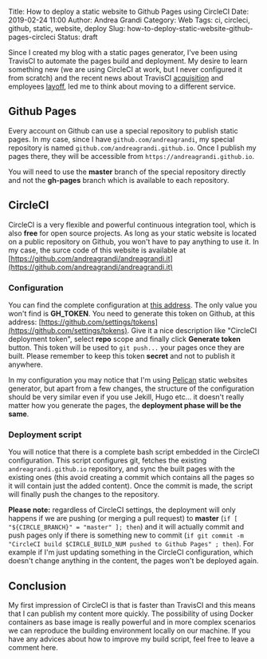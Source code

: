 Title: How to deploy a static website to Github Pages using CircleCI
Date: 2019-02-24 11:00
Author: Andrea Grandi
Category: Web
Tags: ci, circleci, github, static, website, deploy
Slug: how-to-deploy-static-website-github-pages-circleci
Status: draft

Since I created my blog with a static pages generator, I've been using TravisCI to automate the pages build and deployment.
My desire to learn something new (we are using CircleCI at work, but I never configured it from scratch) and the recent news about
TravisCI [acquisition](https://blog.travis-ci.com/2019-01-23-travis-ci-joins-idera-inc) and employees [layoff](https://twitter.com/alicegoldfuss/status/1098604563664420865), led me to think about moving to a different service.

## Github Pages

Every account on Github can use a special repository to publish static pages. In my case, since I have `github.com/andreagrandi`, my special repository is
named `github.com/andreagrandi.github.io`. Once I publish my pages there, they will be accessible from `https://andreagrandi.github.io`.

You will need to use the **master** branch of the special repository directly and not the **gh-pages** branch which is available to each repository.

## CircleCI

CircleCI is a very flexible and powerful continuous integration tool, which is also **free** for open source projects. As long as your static website is located on a public repository on Github, you won't have to pay anything to use it. In my case, the surce code of this website is available at [https://github.com/andreagrandi/andreagrandi.it](https://github.com/andreagrandi/andreagrandi.it)


### Configuration

You can find the complete configuration at [this address](https://github.com/andreagrandi/andreagrandi.it/blob/master/.circleci/config.yml).
The only value you won't find is **GH_TOKEN**. You need to generate this token on Github, at this address: [https://github.com/settings/tokens](https://github.com/settings/tokens). Give it a nice description like "CircleCI deployment token", select **repo** scope and finally click **Generate token** button. This token will be used to `git push...`
your pages once they are built. Please remember to keep this token **secret** and not to publish it anywhere.

In my configuration you may notice that I'm using [Pelican](https://blog.getpelican.com/) static websites generator, but apart from a few changes, the structure of the configuration should be very similar even if you use Jekill, Hugo etc... it doesn't really matter how you generate the pages, the **deployment phase will be the same**.

### Deployment script

You will notice that there is a complete bash script embedded in the CircleCI configuration. This script configures git, fetches the existing `andreagrandi.github.io` repository,
and sync the built pages with the existing ones (this avoid creating a commit which contains all the pages so it will contain just the added content). Once the commit is made, the script will finally push the changes to the repository.

**Please note:** regardless of CircleCI settings, the deployment will only happens if we are pushing (or merging a pull request) to **master** (`if [ "${CIRCLE_BRANCH}" = "master" ]; then`) and it will actually commit and push pages only if there is something new to commit (`if git commit -m "CircleCI build $CIRCLE_BUILD_NUM pushed to Github Pages" ; then`). For example if I'm just updating something in the CircleCI configuration, which doesn't change anything in the content, the pages won't be deployed again.

## Conclusion

My first impression of CircleCI is that is faster than TravisCI and this means that I can publish my content more quickly. The possibility of using Docker containers as base image is really powerful and in more complex scenarios we can reproduce the building environment locally on our machine. If you have any advices about how to improve my build script, feel free to leave a comment here.
